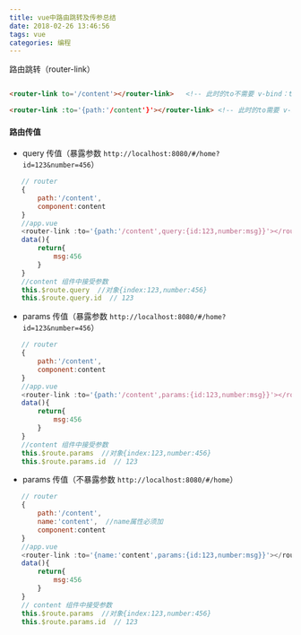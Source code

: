```yaml
---
title: vue中路由跳转及传参总结
date: 2018-02-26 13:46:56
tags: vue 
categories: 编程
---
```


路由跳转（router-link）

<!-- more -->

```html

<router-link to='/content'></router-link>	<!-- 此时的to不需要 v-bind：to -->

<router-link :to='{path:'/content'}'></router-link>	<!-- 此时的to需要 v-bind：to -->

```

#### 路由传值

 - query 传值（暴露参数 `http://localhost:8080/#/home?id=123&number=456`）

 ```javascript
	// router
    {
        path:'/content',
        component:content
    }
	//app.vue 
    <router-link :to='{path:'/content',query:{id:123,number:msg}}'></router-link>
    data(){
        return{
            msg:456
        }
    }
	//content 组件中接受参数
    this.$route.query  //对象{index:123,number:456}
    this.$route.query.id  // 123
 ```

 - params 传值（暴露参数 `http://localhost:8080/#/home?id=123&number=456`）

 ```javascript
	// router
    {
        path:'/content',
        component:content
    }
    //app.vue 
    <router-link :to='{path:'/content',params:{id:123,number:msg}}'></router-link>
    data(){
        return{
            msg:456
        }
    }
	//content 组件中接受参数
	this.$route.params  //对象{index:123,number:456}
	this.$route.params.id  // 123
 ```

  - params 传值（不暴露参数 `http://localhost:8080/#/home`）

 ```javascript
	// router
    {
        path:'/content',
        name:'content',  //name属性必须加
        component:content
    }
    //app.vue 
    <router-link :to='{name:'content',params:{id:123,number:msg}}'></router-link>
    data(){
        return{
            msg:456
        }
    }
	// content 组件中接受参数
	this.$route.params  //对象{index:123,number:456}
	this.$route.params.id  // 123
 ```
